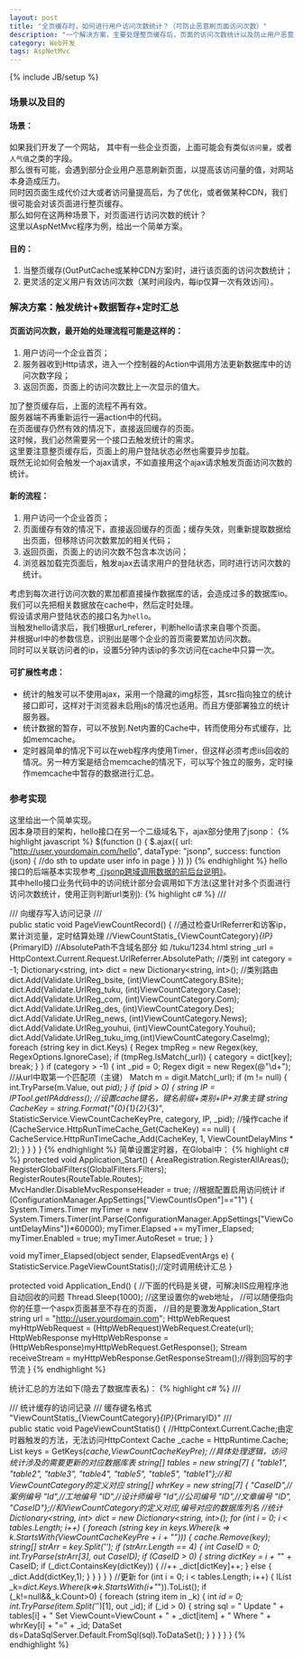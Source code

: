 ```yaml
---
layout: post
title: "全页缓存时，如何进行用户访问次数统计？（可防止恶意刷页面访问次数）"
description: "一个解决方案，主要处理整页缓存后，页面的访问次数统计以及防止用户恶意刷新页面的访问次数。"
category: Web开发
tags: AspNetMvc 
---
```

{% include JB/setup %}

### 场景以及目的

#### 场景：
如果我们开发了一个网站， 其中有一些企业页面，上面可能会有类似`访问量`，或者`人气值`之类的字段。  
那么很有可能，会遇到部分企业用户恶意刷新页面，以提高该访问量的值，对网站本身造成压力。  
同时因页面生成代价过大或者访问量提高后，为了优化，或者做某种CDN，我们很可能会对该页面进行整页缓存。  
那么如何在这两种场景下，对页面进行访问次数的统计？  
这里以AspNetMvc程序为例，给出一个简单方案。

#### 目的：

1. 当整页缓存(OutPutCache或某种CDN方案)时，进行该页面的访问次数统计；
2. 更灵活的定义用户有效访问次数（某时间段内，每ip仅算一次有效访问）。

### 解决方案：触发统计+数据暂存+定时汇总

#### 页面访问次数，最开始的处理流程可能是这样的：

1. 用户访问一个企业首页；
2. 服务器收到Http请求，进入一个控制器的Action中调用方法更新数据库中的访问次数字段；
3. 返回页面，页面上的访问次数比上一次显示的值大。

加了整页缓存后，上面的流程不再有效。  
服务器端不再重新运行一遍action中的代码。  
在页面缓存仍然有效的情况下，直接返回缓存的页面。  
这时候，我们必然需要另一个接口去触发统计的需求。  
这里要注意整页缓存后，页面上的用户登陆状态必然也需要异步加载。  
既然无论如何会触发一个ajax请求，不如直接用这个ajax请求触发页面访问次数的统计。  

#### 新的流程：

1. 用户访问一个企业首页；
2. 页面缓存有效的情况下，直接返回缓存的页面；缓存失效，则重新提取数据给出页面，但移除访问次数累加的相关代码；
3. 返回页面，页面上的访问次数不包含本次访问；
4. 浏览器加载完页面后，触发ajax去请求用户的登陆状态，同时进行访问次数的统计。

考虑到每次进行访问次数的累加都直接操作数据库的话，会造成过多的数据库io。  
我们可以先把相关数据放在cache中，然后定时处理。  
假设请求用户登陆状态的接口名为`hello`。  
当触发hello请求后，我们根据url_referer，判断hello请求来自哪个页面。  
并根据url中的参数信息，识别出是哪个企业的首页需要累加访问次数。  
同时可以关联访问者的ip，设置5分钟内该ip的多次访问在cache中只算一次。

#### 可扩展性考虑：

* 统计的触发可以不使用ajax，采用一个隐藏的img标签，其src指向独立的统计接口即可，这样对于浏览器未启用js的情况也适用。而且方便部署独立的统计服务器。
* 统计数据的暂存，可以不放到.Net内置的Cache中，转而使用分布式缓存，比如memcache。
* 定时器简单的情况下可以在web程序内使用Timer，但这样必须考虑iis回收的情况。另一种方案是结合memcache的情况下，可以写个独立的服务，定时操作memcache中暂存的数据进行汇总。

### 参考实现
这里给出一个简单实现。  
因本身项目的架构，hello接口在另一个二级域名下，ajax部分使用了jsonp：
{% highlight javascript %}
$(function () {
    $.ajax({
        url: "http://user.yourdomain.com/hello",
        dataType: "jsonp",
        success: function (json) {
            //do sth to update user info in page
        }
    })
})
{% endhighlight %}
hello 接口的后端基本实现参考[《jsonp跨域调用数据的前后台说明》](/web开发/2013/06/21/directions-about-jsonp-cross-domain-access/)。  
其中hello接口业务代码中的访问统计部分会调用如下方法(这里针对多个页面进行访问次数统计，使用正则判断url类别):
{% highlight c# %}
/// <summary>
/// 向缓存写入访问记录
/// </summary>
public static void PageViewCountRecord()
{
    //通过检查UrlReferrer和访客ip，累计浏览量，定时结算处理
    //ViewCountStatis_{ViewCountCategory}_{IP}_{PrimaryID}
    //AbsolutePath不含域名部分 如 /tuku/1234.html
    string _url = HttpContext.Current.Request.UrlReferrer.AbsolutePath;
    //类别
    int category = -1;
    Dictionary<string, int> dict = new Dictionary<string, int>();
    //类别路由
    dict.Add(Validate.UrlReg_bsite, (int)ViewCountCategory.BSite);
    dict.Add(Validate.UrlReg_tuku, (int)ViewCountCategory.Case);
    dict.Add(Validate.UrlReg_com, (int)ViewCountCategory.Com);
    dict.Add(Validate.UrlReg_des, (int)ViewCountCategory.Des);
    dict.Add(Validate.UrlReg_news, (int)ViewCountCategory.News);
    dict.Add(Validate.UrlReg_youhui, (int)ViewCountCategory.Youhui);
    dict.Add(Validate.UrlReg_tuku_img,(int)ViewCountCategory.CaseImg);
    foreach (string key in dict.Keys)
    {
        Regex tmpReg = new Regex(key, RegexOptions.IgnoreCase);
        if (tmpReg.IsMatch(_url))
        {
            category = dict[key];
            break;
        }
    }
    if (category > -1)
    {
        int _pid = 0;
        Regex digit = new Regex(@"\d+");
        //从url中取第一个匹配项（主键）
        Match m = digit.Match(_url);
        if (m != null)
        {
            int.TryParse(m.Value, out _pid);
        }
        if (_pid > 0)
        {
            string IP = IPTool.getIPAddress();
            //设置cache键名，键名前缀+类别+IP+对象主键
            string CacheKey = string.Format("{0}{1}_{2}_{3}", StatisticService.ViewCountCacheKeyPre, category, IP, _pid);
            //操作cache
            if (CacheService.HttpRunTimeCache_Get(CacheKey) == null)
            {
                CacheService.HttpRunTimeCache_Add(CacheKey, 1, ViewCountDelayMins * 2);
            }
        }
    }
}
{% endhighlight %}
简单设置定时器，在Global中：
{% highlight c# %}
protected void Application_Start()
{
    AreaRegistration.RegisterAllAreas();
    RegisterGlobalFilters(GlobalFilters.Filters);
    RegisterRoutes(RouteTable.Routes);
    MvcHandler.DisableMvcResponseHeader = true;
    //根据配置启用访问统计
    if (ConfigurationManager.AppSettings["ViewCountIsOpen"]=="1")
    {
        System.Timers.Timer myTimer = new System.Timers.Timer(int.Parse(ConfigurationManager.AppSettings["ViewCountDelayMins"])*60000);
        myTimer.Elapsed += myTimer_Elapsed;
        myTimer.Enabled = true;
        myTimer.AutoReset = true;
    }
}

void myTimer_Elapsed(object sender, ElapsedEventArgs e)
{
    StatisticService.PageViewCountStatis();//定时调用统计汇总
}

protected void Application_End()
{
    //下面的代码是关键，可解决IIS应用程序池自动回收的问题
    Thread.Sleep(1000);
    //这里设置你的web地址，
    //可以随便指向你的任意一个aspx页面甚至不存在的页面，
    //目的是要激发Application_Start
    string url = "http://user.yourdomain.com";
    HttpWebRequest myHttpWebRequest = (HttpWebRequest)WebRequest.Create(url);
    HttpWebResponse myHttpWebResponse = (HttpWebResponse)myHttpWebRequest.GetResponse();
    Stream receiveStream = myHttpWebResponse.GetResponseStream();//得到回写的字节流
}
{% endhighlight %}

统计汇总的方法如下(隐去了数据库表名)：
{% highlight c# %}
/// <summary>
/// 统计缓存的访问记录 
/// 缓存键名格式 "ViewCountStatis_{ViewCountCategory}_{IP}_{PrimaryID}"
/// </summary>
public static void PageViewCountStatis()
{
    //HttpContext.Current.Cache;由定时器触发的方法，无法访问HttpContext
    Cache _cache = HttpRuntime.Cache; 
    List<string> keys = GetKeys(_cache,ViewCountCacheKeyPre);
    //具体处理逻辑，访问统计涉及的需要更新的对应数据库表
    string[] tables = new string[7] { "table1",
                                  "table2",
                                  "table3",
                                  "table4",
                                  "table5",
                                  "table5",
                                  "table1"};//和ViewCountCategory的定义对应
    string[] whrKey = new string[7] { "CaseID",//案例编号
                                   "Id",//工地编号
                                   "ID",//设计师编号
                                   "Id",//公司编号
                                   "ID",//文章编号
                                   "ID",
    "CaseID"};//和ViewCountCategory的定义对应,编号对应的数据库列名
    //统计
    Dictionary<string, int> _dict = new Dictionary<string, int>();
    for (int i = 0; i < tables.Length; i++)
    {
        foreach (string key in keys.Where(k => k.StartsWith(ViewCountCacheKeyPre + i + "_")))
        {
            _cache.Remove(key);
            string[] strArr = key.Split('_');
            if (strArr.Length == 4)
            {
                int CaseID = 0;
                int.TryParse(strArr[3], out CaseID);
                if (CaseID > 0)
                {
                    string dictKey = i + "_" + CaseID;
                    if (_dict.ContainsKey(dictKey))
                    {
                        //++
                        _dict[dictKey]++;
                    }
                    else
                    {
                        _dict.Add(dictKey,1);
                    }
                }
            }
        }
    }
    //更新
    for (int i = 0; i < tables.Length; i++)
    {
        IList<string> _k=_dict.Keys.Where(k=>k.StartsWith(i+"_")).ToList();
        if (_k!=null&&_k.Count>0)
        {
            foreach (string item in _k)
            {
                int _id = 0;
                int.TryParse(item.Split('_')[1], out _id);
                if (_id > 0)
                {
                    string sql = " Update " + tables[i] 
                    + " Set ViewCount=ViewCount + " + _dict[item] 
                    + " Where " + whrKey[i] + "=" + _id;
                    DataSet ds=DataSqlServer.Default.FromSql(sql).ToDataSet();
                }
            }
        }
    }
}
{% endhighlight %}




